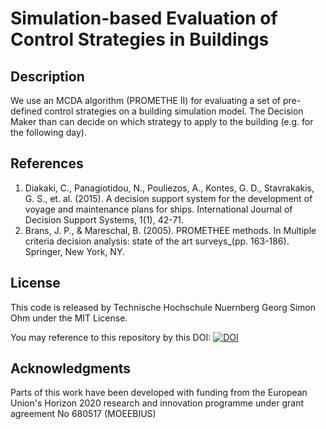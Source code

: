 # Simulation-based Evaluation of Control Strategies in Buildings

## Description
We use an MCDA algorithm (PROMETHE II) for evaluating a set of pre-defined control strategies on a building simulation model. The Decision Maker than can decide on which strategy to apply to the building (e.g. for the following day).


## References

 1. Diakaki, C., Panagiotidou, N., Pouliezos, A., Kontes, G. D., Stavrakakis, G. S., et. al. (2015). A decision support system for the development of voyage and maintenance plans for ships. International Journal of Decision Support Systems, 1(1), 42-71.
 2. Brans, J. P., & Mareschal, B. (2005). PROMETHEE methods. In Multiple criteria decision analysis: state of the art surveys_(pp. 163-186). Springer, New York, NY.

## License

This code is released by Technische Hochschule Nuernberg Georg Simon Ohm under the MIT License.

You may reference to this repository by this DOI: [![DOI](https://zenodo.org/badge/DOI/10.5281/zenodo.1214956.svg)](https://doi.org/10.5281/zenodo.1214956)




## Acknowledgments

Parts of this work have been developed with funding from the European Union's Horizon 2020 
research and innovation programme under grant agreement No 680517 (MOEEBIUS)
